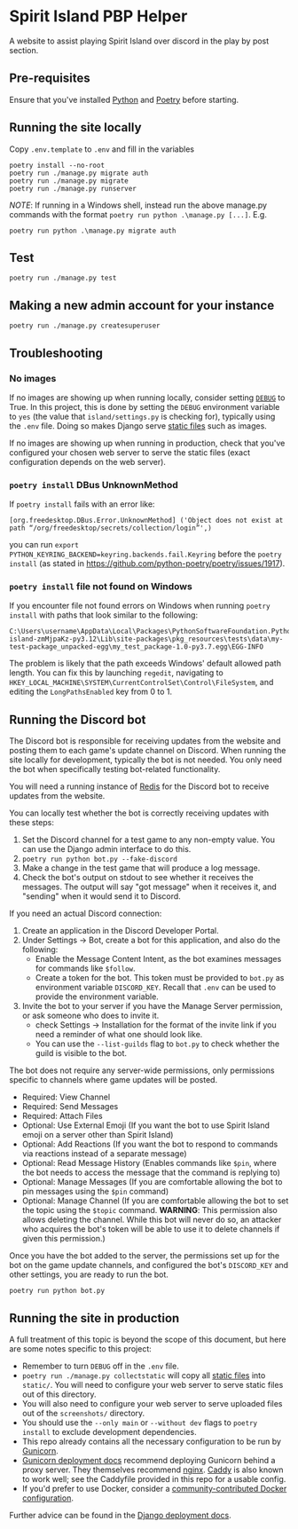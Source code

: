 # Spirit Island PBP Helper

A website to assist playing Spirit Island over discord in the play by post section.

## Pre-requisites

Ensure that you've installed [Python](https://www.python.org/downloads/) and [Poetry](https://python-poetry.org/docs/#installing-with-pipx) before starting.

## Running the site locally

Copy `.env.template` to `.env` and fill in the variables

```
poetry install --no-root
poetry run ./manage.py migrate auth
poetry run ./manage.py migrate
poetry run ./manage.py runserver
```

*NOTE*: If running in a Windows shell, instead run the above manage.py commands with the format `poetry run python .\manage.py [...]`. E.g.

```
poetry run python .\manage.py migrate auth
```

## Test

```
poetry run ./manage.py test
```

## Making a new admin account for your instance

```
poetry run ./manage.py createsuperuser
```

## Troubleshooting

### No images

If no images are showing up when running locally, consider setting [`DEBUG`](https://docs.djangoproject.com/en/stable/ref/settings/#debug) to True.
In this project, this is done by setting the `DEBUG` environment variable to `yes` (the value that `island/settings.py` is checking for), typically using the `.env` file.
Doing so makes Django serve [static files](https://docs.djangoproject.com/en/stable/howto/static-files/) such as images.

If no images are showing up when running in production, check that you've configured your chosen web server to serve the static files (exact configuration depends on the web server).

### `poetry install` DBus UnknownMethod

If `poetry install` fails with an error like:

```
[org.freedesktop.DBus.Error.UnknownMethod] ('Object does not exist at path “/org/freedesktop/secrets/collection/login”',)
```

you can run `export PYTHON_KEYRING_BACKEND=keyring.backends.fail.Keyring` before the `poetry install`
(as stated in https://github.com/python-poetry/poetry/issues/1917).

### `poetry install` file not found on Windows

If you encounter file not found errors on Windows when running `poetry install` with paths that look similar to the following:

```
C:\Users\username\AppData\Local\Packages\PythonSoftwareFoundation.Python.3.12_qbz5n2kfra8p0\LocalCache\Local\pypoetry\Cache\virtualenvs\spirit-island-zmMjpaKz-py3.12\Lib\site-packages\pkg_resources\tests\data\my-test-package_unpacked-egg\my_test_package-1.0-py3.7.egg\EGG-INFO
```

The problem is likely that the path exceeds Windows' default allowed path length.
You can fix this by launching `regedit`, navigating to `HKEY_LOCAL_MACHINE\SYSTEM\CurrentControlSet\Control\FileSystem`, and editing the `LongPathsEnabled` key from 0 to 1.

## Running the Discord bot

The Discord bot is responsible for receiving updates from the website and posting them to each game's update channel on Discord.
When running the site locally for development, typically the bot is not needed.
You only need the bot when specifically testing bot-related functionality.

You will need a running instance of [Redis](https://redis.io/) for the Discord bot to receive updates from the website.

You can locally test whether the bot is correctly receiving updates with these steps:

1. Set the Discord channel for a test game to any non-empty value.
   You can use the Django admin interface to do this.
1. `poetry run python bot.py --fake-discord`
1. Make a change in the test game that will produce a log message.
1. Check the bot's output on stdout to see whether it receives the messages.
   The output will say "got message" when it receives it, and "sending" when it would send it to Discord.

If you need an actual Discord connection:

1. Create an application in the Discord Developer Portal.
1. Under Settings → Bot, create a bot for this application, and also do the following:
    * Enable the Message Content Intent, as the bot examines messages for commands like `$follow`.
    * Create a token for the bot.
      This token must be provided to `bot.py` as environment variable `DISCORD_KEY`.
      Recall that `.env` can be used to provide the environment variable.
1. Invite the bot to your server if you have the Manage Server permission, or ask someone who does to invite it.
    * check Settings → Installation for the format of the invite link if you need a reminder of what one should look like.
    * You can use the `--list-guilds` flag to `bot.py` to check whether the guild is visible to the bot.

The bot does not require any server-wide permissions, only permissions specific to channels where game updates will be posted.

* Required: View Channel
* Required: Send Messages
* Required: Attach Files
* Optional: Use External Emoji (If you want the bot to use Spirit Island emoji on a server other than Spirit Island)
* Optional: Add Reactions (If you want the bot to respond to commands via reactions instead of a separate message)
* Optional: Read Message History (Enables commands like `$pin`, where the bot needs to access the message that the command is replying to)
* Optional: Manage Messages (If you are comfortable allowing the bot to pin messages using the `$pin` command)
* Optional: Manage Channel (If you are comfortable allowing the bot to set the topic using the `$topic` command. **WARNING**: This permission also allows deleting the channel. While this bot will never do so, an attacker who acquires the bot's token will be able to use it to delete channels if given this permission.)

Once you have the bot added to the server,
the permissions set up for the bot on the game update channels,
and configured the bot's `DISCORD_KEY` and other settings,
you are ready to run the bot.

```
poetry run python bot.py
```

## Running the site in production

A full treatment of this topic is beyond the scope of this document, but here are some notes specific to this project:

* Remember to turn `DEBUG` off in the `.env` file.
* `poetry run ./manage.py collectstatic` will copy all [static files](https://docs.djangoproject.com/en/stable/howto/static-files/) into `static/`.
  You will need to configure your web server to serve static files out of this directory.
* You will also need to configure your web server to serve uploaded files out of the `screenshots/` directory.
* You should use the `--only main` or `--without dev` flags to `poetry install` to exclude development dependencies.
* This repo already contains all the necessary configuration to be run by [Gunicorn](https://gunicorn.org/).
* [Gunicorn deployment docs](https://docs.gunicorn.org/en/latest/deploy.html) recommend deploying Gunicorn behind a proxy server.
  They themselves recommend [nginx](https://nginx.org/).
  [Caddy](https://caddyserver.com/) is also known to work well; see the Caddyfile provided in this repo for a usable config.
* If you'd prefer to use Docker, consider a [community-contributed Docker configuration](https://github.com/nathanj/spirit-island-pbp/pull/152).

Further advice can be found in the [Django deployment docs](https://docs.djangoproject.com/en/stable/howto/deployment/).
